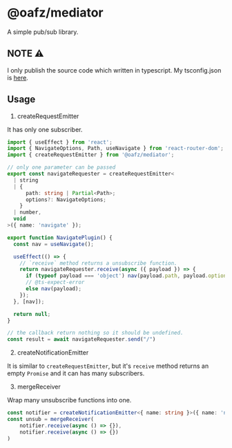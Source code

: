 # @oafz/mediator

A simple pub/sub library.

## NOTE ⚠

I only publish the source code which written in typescript. My tsconfig.json is [here](https://github.com/Xuhv/OAFZ.Mediator/blob/main/tsconfig.json).

## Usage

1. createRequestEmitter

It has only one subscriber.

```typescript
import { useEffect } from 'react';
import { NavigateOptions, Path, useNavigate } from 'react-router-dom';
import { createRequestEmitter } from '@oafz/mediator';

// only one parameter can be passed
export const navigateRequester = createRequestEmitter<
  | string
  | {
      path: string | Partial<Path>;
      options?: NavigateOptions;
    }
  | number,
  void
>({ name: 'navigate' });

export function NavigatePlugin() {
  const nav = useNavigate();

  useEffect(() => {
    // `receive` method returns a unsubscribe function.
    return navigateRequester.receive(async ({ payload }) => {
      if (typeof payload === 'object') nav(payload.path, payload.options);
      // @ts-expect-error
      else nav(payload);
    });
  }, [nav]);

  return null;
}

// the callback return nothing so it should be undefined.
const result = await navigateRequester.send("/")
```

2. createNotificationEmitter

It is similar to `createRequestEmitter`, but it's `receive` method returns an empty `Promise` and it can has many subscribers.

3. mergeReceiver

Wrap many unsubscribe functions into one.

```typescript
const notifier = createNotificationEmitter<{ name: string }>({ name: 'notification' });
const unsub = mergeReceiver(
    notifier.receive(async () => {}),
    notifier.receive(async () => {})
)
```
